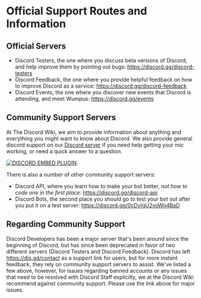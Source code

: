 <!-- TITLE: Discord Support -->
<!-- SUBTITLE: Discord Community Support Servers and Information -->

# Official Support Routes and Information
## Official Servers
* Discord Testers, the one where you discuss beta versions of Discord, and help improve them by pointing out bugs: https://discord.gg/discord-testers
* Discord Feedback, the one where you provide helpful feedback on how to improve Discord as a service: https://discord.gg/discord-feedback
* Discord Events, the one where you discover new events that Discord is attending, and meet Wumpus: https://discord.gg/events

## Community Support Servers

At The Discord Wiki, we aim to provide information about anything and everything you might want to know about Discord.
We also provide general discord support on our [Discord server](https://discord.gg/ZRJ9Ghh) if you need help getting your mic working, or need a quick answer to a question.

<a href="https://discord.gg/ZRJ9Ghh">![DISCORD EMBED PLUGIN](https://discordapp.com/api/guilds/367460196148183040/widget.png?style=banner2)</a>

There is also a number of other community support servers:
* Discord API, where you learn how to make your bot better, *not how to code one in the first place*: https://discord.gg/discord-api
* Discord Bots, the second place you should go to test your bot out after you put it on a test server: https://discord.gg/0cDvIgU2voWn4BaD

## Regarding Community Support
Discord Developers has been a major server that's been around since the beginning of Discord, but has since been deprecated in favor of two different servers (Discord Testers and Discord Feedback). Discord has left https://dis.gd/contact as a support link for users, but for more instant feedback, they rely on community support servers to assist. We've listed a few above, however, for issues regarding banned accounts or any issues that need to be resolved with Discord Staff explicitly, we at the Discord Wiki recommend against community support. Please use the link above for major issues.